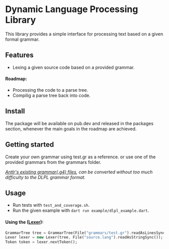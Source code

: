 <!-- 
Author: Wittmann Áron
Date: 2022-06-14

DLPL - A dynamic language processing library.
-->

# Dynamic Language Processing Library
This library provides a simple interface for processing text based on a given formal grammar.

## Features

 - Lexing a given source code based on a provided grammar.

#### Roadmap:

 - Processing the code to a parse tree.
 - Compilig a parse tree back into code.

## Install

The package will be available on pub.dev and released in the packages section, whenever the main goals in the roadmap are achieved.

## Getting started

Create your own grammar using test.gr as a reference.
or use one of the provided grammars from the grammars folder.

*[Antlr's existing grammar(.g4) files](https://github.com/antlr/grammars-v4), can be converted without too much difficulty to the DLPL grammar format.*

## Usage

 - Run tests with `test_and_coverage.sh`.
 - Run the given example with `dart run example/dlpl_example.dart`.

#### Using the ([Lexer](https://github.com/RawEnchilada/dlpl/blob/main/lib/src/parser/lexer.dart)): 
```dart
GrammarTree tree = GrammarTree(File("grammars/test.gr").readAsLinesSync());
Lexer lexer = new Lexer(tree, File("source.lang").readAsStringSync());
Token token = lexer.nextToken();
```

